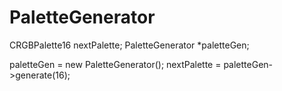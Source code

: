 # PaletteGenerator

CRGBPalette16 nextPalette;
PaletteGenerator *paletteGen;

paletteGen = new PaletteGenerator();
nextPalette = paletteGen->generate(16);
 
